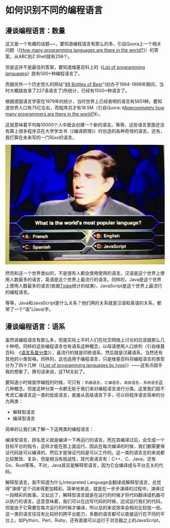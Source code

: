 如何识别不同的编程语言
===

漫谈编程语言：数量
---

这又是一个有趣的话题~~，要知道编程语言有那么的多。引自Quora上一个相关问题（《[How many programming languages are there in the world?](https://www.quora.com/How-many-programming-languages-are-there-in-the-world)》）的答案，从ABC到Z Shell就有256个。

但是这并不是最佳的答案，要知道维基百科上的《[List of programming languages](https://en.wikipedia.org/wiki/List_of_programming_languages)》就有500+种编程语言了。

而据另外一个历史悠久的网站“[99 Bottles of Beer](http://www.99-bottles-of-beer.net/)”(创办于1994-1998年期间，当时大概就收录了227语语言了)所统计，已经有1500+种语言了。

根据德国语言学家在1979年的统计，当时世界上已经查明的语言有5651种。要知道世界人口有75亿左右，而程序员才有18.5M（引自Quora: 《[Approximately how many programmers are there in the world?](https://www.quora.com/Approximately-how-many-programmers-are-there-in-the-world)》）。

这就意味着平均每10000个人中就会创建一个新的语言。等等，这些语言里面还没有算上很多程序员在大学学龙书（《编译原理》）时创造的各种奇怪的语言。还有，我打算在未来写的一门叫xo的语言。

![Most Popular Language](./images/most-popular-language.jpg)

然而和这一个世界类似的，不是很有人都会使用使用的语言。汉语是这个世界上使用人数最多的语言，英语是这个世界上最流行的语言。同样的，Java是这个世界上使用人数最多的语言(依据[Tiobe](http://www.tiobe.com/tiobe_index)统计的结果)，JavaScript是这个世界上最流行的编程语言。

等等，Java和JavaScript是什么关系？他们两的关系就是汉语和英语的关系，都带了一个“语”(Java)字。

漫谈编程语言：语系
---

虽然说编程语言有那么多，但是实际上平时人们在社交网络上讨论的应该就那么几十种吧。同样的这些编程语言也有语系这种概念，以母语使用人口排列（引自维基百科: 《[语言系属分类](https://zh.wikipedia.org/wiki/%E8%AF%AD%E8%A8%80%E7%B3%BB%E5%B1%9E%E5%88%86%E7%B1%BB)》），最流行的就是印欧语系、然后就是汉藏语系，当然还有其他的小类型咯。同样的，这也适用于编程语言，只是维基百科将编程语言的类型分为了四十几种（《[List of programming languages by type](https://en.wikipedia.org/wiki/List_of_programming_languages_by_type)》）——这有点超乎我的想象了。换句话来说，这TM太扯了。

要知道小时候我学编程的时候，可只有：``机器语言``、``汇编语言``、``高级语言``、``系统语言``这几种概念。但是这种分类一点都无助于我们来对编程语言进行分类。这里我们就不考虑汇编语言这一类的低级语言，直接从高级语言下手，可以将程序语言简单的分为两类：

  - 解释型语言
  - 编译型语言

简单的让我们来了解一下这两类的编程语言：

编译型语言，顾名思义就是编译一下再运行的语言。而在其编译过后，会生成一个目标平台的指令，这样才能在那上面运行。因此在每次编译的时候，我们都需要保证代码是可以编译的，然后才是保证代码是可以工作的。这一类的语言总的来说都比较繁琐、复杂，但是相当有挑战性，其代表语言有：C++、C、Java，还有Go、Rust等等。不对，Java其实是解释型语言，因为它会编译成与平台无关的代码。

解释型语言，我不知道为什么Interpreted Language会翻译成解释型语言，总觉得“演绎”这个词来得更加精彩。简单地来说，就是在一步步演绎的过程中，演绎过一段精彩的故事。又扯远了，解释型语言就是在运行的时候才将代码翻译成机器可以执行的语言。这意意味着，我们可以在边写代码的时候，边试运行我们的代码。但是由于它需要在每次运行的时候才编译，所以总的来说效率会相对比较低一些。这一类的语言往往有比较好的跨平台能力，多数的语言都可以直接运行在不同的平台上。如Python、Perl、Ruby，还有直接可以运行于浏览器之上的JavaScript。
